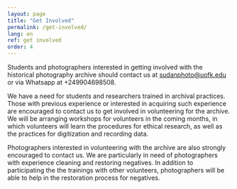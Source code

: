 ```yaml
---
layout: page
title: "Get Involved"
permalink: /get-involved/
lang: en
ref: get involved
order: 4
---
```


Students and photographers interested in getting involved with the historical photography archive should contact us at <sudanphoto@uofk.edu> or via Whatsapp at +249904698508.

We have a need for students and researchers trained in archival practices. Those with previous experience or interested in acquiring such experience are encouraged to contact us to get involved in volunteering for the archive. We will be arranging workshops for volunteers in the coming months, in which volunteers will learn the procedures for ethical research, as well as the practices for digitization and recording data.

Photographers interested in volunteering with the archive are also strongly encouraged to contact us. We are particularly in need of photographers with experience cleaning and restoring negatives. In addition to participating the the trainings with other volunteers, photographers will be able to help in the restoration process for negatives.
